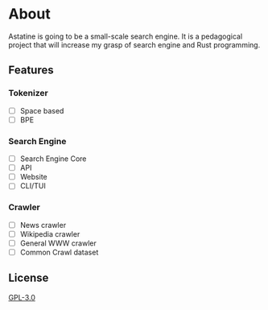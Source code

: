 # About

Astatine is going to be a small-scale search engine. It is a pedagogical project
that will increase my grasp of search engine and Rust programming.

## Features

### Tokenizer

- [ ] Space based
- [ ] BPE

### Search Engine

- [ ] Search Engine Core
- [ ] API
- [ ] Website
- [ ] CLI/TUI

### Crawler

- [ ] News crawler
- [ ] Wikipedia crawler
- [ ] General WWW crawler
- [ ] Common Crawl dataset

## License

[GPL-3.0](./LICENSE)
